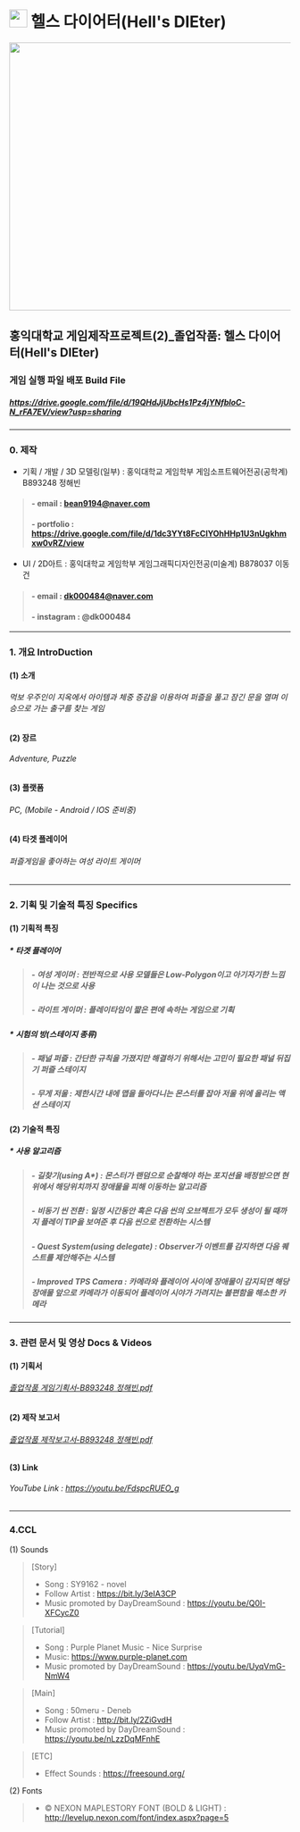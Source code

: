 # <img src="https://user-images.githubusercontent.com/37385962/143446027-a7c0d743-a02f-42be-ad2a-c608f7045076.png" width="32" height="32"/> 헬스 다이어터(Hell's DIEter)
<img src="https://user-images.githubusercontent.com/37385962/143446270-dc6978cb-f321-4992-b462-0e726b4df734.png" width="854" height="480"/>
          
## 홍익대학교 게임제작프로젝트(2)_졸업작품: 헬스 다이어터(Hell's DIEter)
### 게임 실행 파일 배포 Build File 
##### https://drive.google.com/file/d/19QHdJjUbcHs1Pz4jYNfbloC-N_rFA7EV/view?usp=sharing
------------

### 0. 제작
* 기획 / 개발 / 3D 모델링(일부) : 홍익대학교 게임학부 게임소프트웨어전공(공학계) B893248 정해빈
> #### - email : bean9194@naver.com
> #### - portfolio : https://drive.google.com/file/d/1dc3YYt8FcClYOhHHp1U3nUgkhmxw0vRZ/view
* UI / 2D아트 : 홍익대학교 게임학부 게임그래픽디자인전공(미술계) B878037 이동건
> #### - email :  dk000484@naver.com
> #### - instagram : @dk000484
------------

### 1. 개요 IntroDuction
#### (1) 소개
###### 먹보 우주인이 지옥에서 아이템과 체중 증감을 이용하여 퍼즐을 풀고 잠긴 문을 열며 이승으로 가는 출구를 찾는 게임
#### (2) 장르
###### Adventure, Puzzle
#### (3) 플랫폼
###### PC, (Mobile - Android / IOS 준비중)
#### (4) 타겟 플레이어
###### 퍼즐게임을 좋아하는 여성 라이트 게이머

------------

### 2. 기획 및 기술적 특징 Specifics
#### (1) 기획적 특징
##### * 타겟 플레이어
> ##### - 여성 게이머 : 전반적으로 사용 모델들은 Low-Polygon이고 아기자기한 느낌이 나는 것으로 사용
> ##### - 라이트 게이머 : 플레이타임이 짧은 편에 속하는 게임으로 기획
##### * 시험의 방(스테이지 종류)
> ##### - 패널 퍼즐 : 간단한 규칙을 가졌지만 해결하기 위해서는 고민이 필요한 패널 뒤집기 퍼즐 스테이지
> ##### - 무게 저울 : 제한시간 내에 맵을 돌아다니는 몬스터를 잡아 저울 위에 올리는 액션 스테이지
#### (2) 기술적 특징
##### * 사용 알고리즘
> ##### - 길찾기(using A*) : 몬스터가 랜덤으로 순찰해야 하는 포지션을 배정받으면 현위에서 해당위치까지 장애물을 피해 이동하는 알고리즘
> ##### - 비동기 씬 전환 : 일정 시간동안 혹은 다음 씬의 오브젝트가 모두 생성이 될 때까지 플레이 TIP을 보여준 후 다음 씬으로 전환하는 시스템
> ##### - Quest System(using delegate) : Observer가 이벤트를 감지하면 다음 퀘스트를 제안해주는 시스템
> ##### - Improved TPS Camera : 카메라와 플레이어 사이에 장애물이 감지되면 해당 장애물 앞으로 카메라가 이동되어 플레이어 시야가 가려지는 불편함을 해소한 카메라

------------

### 3. 관련 문서 및 영상 Docs & Videos
#### (1) 기획서
###### [졸업작품 게임기획서-B893248 정해빈.pdf](https://github.com/Haebny/Hongik-PP2-HellsDIEter/files/7371135/-B893248.pdf)
#### (2) 제작 보고서
###### [졸업작품 제작보고서-B893248 정해빈.pdf](https://github.com/Haebny/Hongik-PP2-HellsDIEter/files/7371141/-B893248.pdf)
#### (3) Link
###### YouTube Link : https://youtu.be/FdspcRUEO_g

------------

### 4.CCL
(1) Sounds  
> [Story]
> * Song : SY9162 - novel
> * Follow Artist : https://bit.ly/3eIA3CP
> * Music promoted by DayDreamSound : https://youtu.be/Q0I-XFCycZ0

> [Tutorial]
> * Song : Purple Planet Music - Nice Surprise
> * Music: https://www.purple-planet.com
> * Music promoted by DayDreamSound : https://youtu.be/UyqVmG-NmW4

> [Main]
> * Song : 50meru - Deneb
> * Follow Artist : http://bit.ly/2ZiGvdH
> * Music promoted by DayDreamSound : https://youtu.be/nLzzDqMFnhE

> [ETC]
> * Effect Sounds : https://freesound.org/

(2) Fonts
> * © NEXON MAPLESTORY FONT (BOLD & LIGHT) : http://levelup.nexon.com/font/index.aspx?page=5 
